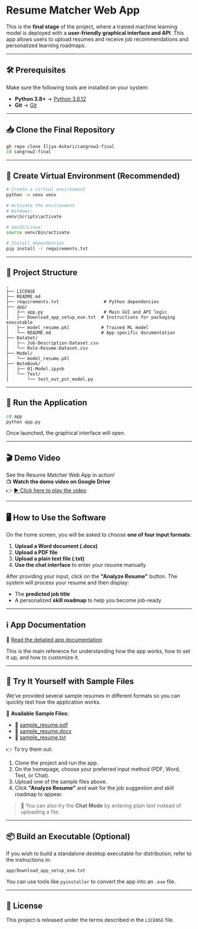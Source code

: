 
# Resume Matcher Web App

This is the **final stage** of the project, where a trained machine learning model is deployed with a **user-friendly graphical interface and API**. This app allows users to upload resumes and receive job recommendations and personalized learning roadmaps.

---

## 🛠 Prerequisites

Make sure the following tools are installed on your system:

- **Python 3.8+** → [Python 3.8.12](https://www.python.org/downloads/release/python-3812/)
- **Git** → [Git](https://git-scm.com/downloads)

---

## 📥 Clone the Final Repository

```bash
gh repo clone Iliya-Askari/cangrow2-final
cd cangrow2-final
```

---

## 🧪 Create Virtual Environment (Recommended)

```bash
# Create a virtual environment
python -m venv venv

# Activate the environment
# Windows:
venv\Scripts\activate

# macOS/Linux:
source venv/bin/activate

# Install dependencies
pip install -r requirements.txt
```

---

## 📁 Project Structure

```
.
├── LICENSE
├── README.md
├── requirements.txt                 # Python dependencies
├── app/
│   ├── app.py                       # Main GUI and API logic
│   ├── Download_app_setup_exe.txt  # Instructions for packaging executable
│   ├── model_resume.pkl            # Trained ML model
│   └── README.md                   # App-specific documentation
├── DataSet/
│   ├── Job-Description-Dataset.csv
│   └── Role-Resume-Dataset.csv
├── Model/
│   └── model_resume.pkl
├── NoteBook/
│   ├── 01-Model.ipynb
│   └── Test/
│       └── test_out_put_model.py
```

---

## 🚀 Run the Application

```bash
cd app
python app.py
```

Once launched, the graphical interface will open.

---

## 🎬 Demo Video

See the Resume Matcher Web App in action!  
📺 **Watch the demo video on Google Drive**  
👉 [▶️ Click here to play the video](https://drive.google.com/file/d/1o85Av4E5XH2Im8jBsJI1-fesWfFWzXmL/view?usp=sharing)


---

## 🖥 How to Use the Software

On the home screen, you will be asked to choose **one of four input formats**:

1. **Upload a Word document (.docx)**
2. **Upload a PDF file**
3. **Upload a plain text file (.txt)**
4. **Use the chat interface** to enter your resume manually

After providing your input, click on the **"Analyze Resume"** button. The system will process your resume and then display:

- The **predicted job title**
- A personalized **skill roadmap** to help you become job-ready

---

## ℹ️ App Documentation

📘 [Read the detailed app documentation](./app/README.md)

This is the main reference for understanding how the app works, how to set it up, and how to customize it.

---

## 🧪 Try It Yourself with Sample Files

We’ve provided several sample resumes in different formats so you can quickly test how the application works.

📁 **Available Sample Files:**
- 📄 [sample_resume.pdf](./Samples/sample_resume.pdf)
- 📄 [sample_resume.docx](./Samples/sample_resume.docx)
- 📄 [sample_resume.txt](./Samples/sample_resume.txt)

👉 To try them out:
1. Clone the project and run the app.
2. On the homepage, choose your preferred input method (PDF, Word, Text, or Chat).
3. Upload one of the sample files above.
4. Click **"Analyze Resume"** and wait for the job suggestion and skill roadmap to appear.

> 📝 You can also try the **Chat Mode** by entering plain text instead of uploading a file.

---

## 📦 Build an Executable (Optional)

If you wish to build a standalone desktop executable for distribution, refer to the instructions in:

```
app/Download_app_setup_exe.txt
```

You can use tools like `pyinstaller` to convert the app into an `.exe` file.

---

## 📄 License

This project is released under the terms described in the `LICENSE` file.
